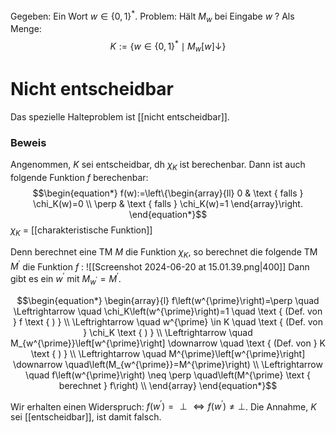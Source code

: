 Gegeben: Ein Wort $w \in\{0,1\}^*$.
Problem: Hält $M_w$ bei Eingabe $w$ ?
Als Menge:
$$\begin{equation*}
K:=\left\{w \in\{0,1\}^* \mid M_w[w] \downarrow\right\}
\end{equation*}$$


# Nicht entscheidbar
Das spezielle Halteproblem ist [[nicht entscheidbar]].

### Beweis
Angenommen, $K$ sei entscheidbar, dh $\chi_K$ ist berechenbar. Dann ist auch folgende Funktion $f$ berechenbar:
$$\begin{equation*}
f(w):=\left\{\begin{array}{ll}
0 & \text { falls } \chi_K(w)=0 \\
\perp & \text { falls } \chi_K(w)=1
\end{array}\right.
\end{equation*}$$
$\chi_K$ =  [[charakteristische Funktion]]


Denn berechnet eine TM $M$ die Funktion $\chi_K$, so berechnet die folgende TM $M^{\prime}$ die Funktion $f$ :
![[Screenshot 2024-06-20 at 15.01.39.png|400]]
Dann gibt es ein $w^{\prime}$ mit $M_{w^{\prime}}=M^{\prime}$.

$$\begin{equation*}
\begin{array}{l}
f\left(w^{\prime}\right)=\perp \quad \Leftrightarrow \quad \chi_K\left(w^{\prime}\right)=1 \quad \text { (Def. von } f \text { ) } \\
\Leftrightarrow \quad w^{\prime} \in K \quad \text { (Def. von } \chi_K \text { ) } \\
\Leftrightarrow \quad M_{w^{\prime}}\left[w^{\prime}\right] \downarrow \quad \text { (Def. von } K \text { ) } \\
\Leftrightarrow \quad M^{\prime}\left[w^{\prime}\right] \downarrow \quad\left(M_{w^{\prime}}=M^{\prime}\right) \\
\Leftrightarrow \quad f\left(w^{\prime}\right) \neq \perp \quad\left(M^{\prime} \text { berechnet } f\right) \\
\end{array}
\end{equation*}$$

Wir erhalten einen Widerspruch: 
$f\left(w^{\prime}\right)=\perp \Leftrightarrow f\left(w^{\prime}\right) \neq \perp$. Die Annahme, $K$ sei [[entscheidbar]], ist damit falsch.



